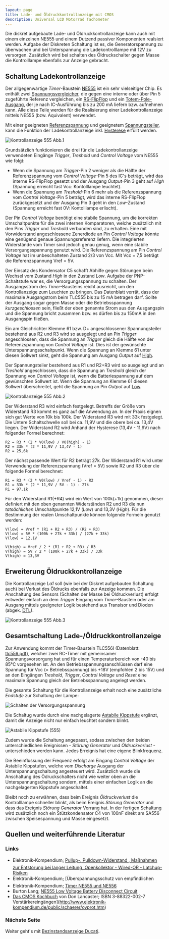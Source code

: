 ```yaml
---
layout: page
title: Lade- und Öldruckkontrollanzeige mit CMOS
description: Universal LCD Motorrad Tachometer
---
```


Die diskret aufgebaute Lade- und Öldruckkontrollanzeige kann auch mit einem einzelnen NE555 und einem Dutzend passiver Komponenten realsiert werden. Aufgabe der Diskreten Schaltung ist es, die Generatorspannung zu überwachen und bei Unterspannung die Ladekontrolllampe mit 12V zu versorgen. Zusätzlich wird bei schalten des Öldruckschalter gegen Masse die Kontrolllampe ebenfalls zur Anzeige gebracht. 

## Schaltung Ladekontrollanzeige
Der allgegenwärtige _Timer_-Baustein [NE555](http://de.wikipedia.org/wiki/NE555) ist ein sehr vielseitiger Chip. Es enthält zwei [Spannungsvergleicher](http://de.wikipedia.org/wiki/Komparator_(Analogtechnik)), die gegen eine interne oder über Pin 5 zugeführte Referenz vergleichen, ein [RS-FlipFlop](http://de.wikipedia.org/wiki/Flipflop#RS-Flipflop) und ein [Totem-Pole-Ausgang](http://de.wikipedia.org/wiki/Totem-Pole-Ausgang), der je nach IC-Ausführung bis zu 200 mA liefern bzw. aufnehmen kann. Alle diese Teile werden für die Realisierung einer Ladekontrollanzeige mittels NE555 (bzw. Äquivalent) verwendet.

Mit einer geeigneten [Referenzspannung](https://de.wikipedia.org/wiki/Referenzspannungsquelle) und geeignetem  [Spannungsteiler](http://de.wikipedia.org/wiki/Spannungsteiler), kann die Funktion der Ladekontrollanzeige inkl. [Hysterese](http://de.wikipedia.org/wiki/Schmitt-Trigger) erfüllt werden. 

![Kontrollanzeige 555 Abb.1](../images/Kontrollanzeige_mit_555_1.png)

Grundsätzlich funktionieren die drei für die Ladekontrollanzeige verwendeten Eingänge _Trigger_, _Treshold_ und _Control Voltage_ vom NE555 wie folgt:
- Wenn die Spannung am _Trigger_-Pin 2 weniger als die Hälfte der Referenzspannung vom _Control Voltage_-Pin 5 des IC's beträgt, wird das interne RS-FlipFlop gesetzt und der Ausgang _Output_-Pin 3 geht auf _High_ (Spannung erreicht fast Vcc: Kontolllampe leuchtet).
- Wenn die Spannung am _Treshold_-Pin 6 mehr als die Referenzspannung vom _Control Voltage_-Pin 5 beträgt, wird das interne RS-FlipFlop zurückgesetzt und der Ausgang Pin 3 geht in den _Low_-Zustand (Spannung erreicht fast 0V: Kontolllampe erlischt).

Der Pin _Control Voltage_ benötigt eine stabile Spannung, um die korrekten Umschaltpunkte für die zwei internen Komparatoren, welche zusätzlich mit den Pins _Trigger_ und _Treshold_ verbunden sind, zu erhalten. Eine mit Vorwiderstand angeschlossene Zenerdiode an Pin _Control Voltage_ könnte eine genügend genaue Spannungsreferenz liefern. Die integrierten Widerstände vom Timer sind jedoch genau genug, wenn eine stabile Versorgungsspannung genutzt wird. Die Referenzspannung am Pin _Control Voltage_ hat im unbeschalteten Zustand 2/3 von Vcc. Mit Vcc = 7,5 beträgt die Referenzspannung Vref = 5V.

Der Einsatz des Kondensator C5 schafft Abhilfe gegen Störungen beim Wechsel vom Zustand _High_ in den Zustand _Low_. Aufgabe der PNP-Schaltstufe war es, die Versorgungsspannung zu schalten. Der Ausgangsstrom des _Timer_-Bausteins reicht ausreicht, um den Kontrollanzeige zum Leuchten zu bringen. Das Datenblatt verrät, dass der maximale Ausgangstrom beim TLC555 bis zu 15 mA betragen darf. Sollte der Ausgang sogar gegen Masse oder die Betriebsspannung _kurzgeschlossen_ sein, fließt der eben genannte Strom aus den Ausgangspin und die Spannung bricht zusammen bzw. es dürfen bis zu 150mA in den Ausgangspin fließen. 

Ein am Gleichrichter Klemme 61 bzw. D+ angeschlossener Spannungsteiler bestehend aus R2 und R3 wird so ausgelegt und an Pin _Trigger_ angeschlossen, dass die Spannung an _Trigger_ gleich die Hälfte von der Referenzspannung von _Control Voltage_ ist. Dies ist der gewünschte Unterspannungsschaltpunkt. Wenn die Spannung an Klemme 61 unter diesen Sollwert sinkt, geht die Spannung am Ausgang _Output_ auf [High](http://de.wikipedia.org/wiki/Logikpegel).

Der Spannungsteiler bestehend aus R1 und R2+R3 wird so ausgelegt und an _Treshold_ angeschlossen, dass die Spannung an _Treshold_ gleich der Spannung von _Control Voltage_ ist, wenn die Batteriespannung auf dem gewünschten Sollwert ist. Wenn die Spannung an Klemme 61 diesen Sollwert überschreitet, geht die Spannung an Pin  _Output_ auf [Low](http://de.wikipedia.org/wiki/Logikpegel).

![Kontrollanzeige 555 Abb.2](../images/Kontrollanzeige_mit_555_2.png)

Der Widerstand R3 wird einfach festgelegt. Betreffs der Größe vom Widerstand R3 kommt es ganz auf die Anwendung an. In der Praxis eignen sich gut Werte von 10k bis 100k. Der Widerstand R3 wird mit 33k festgelegt. Die Untere Schaltschwelle soll bei ca. 11,9V und die obere bei ca. 13,4V liegen. Der Widerstand R2 wird Anhand der Hysterese (13,4V - 11,9V) nach folgender Formel berechnet:

    R2 = R3 * (2 * V0(low) / V0(high) - 1)
    R2 = 33k * (2 * 11,9V / 13,4V - 1)
    R2 = 25,6k

Der nächst passende Wert für R2 beträgt 27k. Der Widerstand R1 wird unter Verwendung der Referenzspannung (Vref = 5V) sowie R2 und R3 über die folgende Formel berechnet:

    R1 = R3 * (2 * V0(low) / Vref - 1) - R2
    R1 = 33k * (2 * 11,9V / 5V - 1) - 27k
    R1 = 97,1k

Für den Widerstand R1(+R4) wird ein Wert von 100k(+1k) genommen, dieser definiert mit den oben genannten Widerständen R2 und R3 die nun _tatsächlichen_ Umschaltpunkte 12,1V (_Low_) und 13,3V (_High_). Für die Bestimmung der realen Umschaltpunkte können folgende Formeln genutzt werden:

    V(low) = Vref * (R1 + R2 + R3) / (R2 + R3)
    V(low) = 5V * (100k + 27k + 33k) / (27k + 33k)
    V(low) = 12,1V

    V(high) = Vref / 2 * (R1 + R2 + R3) / R3
    V(high) = 5V / 2 * (100k + 27k + 33k) / 33k
    V(high) = 13,3V

## Erweiterung Öldruckkontrollanzeige
Die Kontrollanzeige _La1_ soll (wie bei der Diskret aufgebauten Schaltung auch) bei Verlust des Öldrucks ebenfalls zur Anzeige kommen. Die Anschaltung des Sensors (Schalten der Masse bei Öldruckverlust) erfolgt entweder einfach an dem _Trigger_ Eingang vom _Timer_-Baustein oder am Ausgang mittels geeigneter Logik bestehend aus Transisor und Dioden (abgek. [DTL](http://de.wikipedia.org/wiki/Diode-Transistor-Logik)).

![Kontrollanzeige 555 Abb.3](../images/Kontrollanzeige_mit_555_3.png)

## Gesamtschaltung Lade-/Öldruckkontrollanzeige
Zur Anwendung kommt der Timer-Baustein TLC556I (Datenblatt: [tlc556.pdf](http://www.ti.com/lit/gpn/tlc556)), welcher zwei RC-Timer mit gemeinsamer Spannungsvorsorgung hat und für einen Temperaturbereich von -40 bis 85°C vorgesehen ist. An den Betriebsspannungsanschlüssen darf eine Spannung für Vcc (= Betriebsspannung) bis +18V (empfohlen 2 bis 15V) und an den Eingängen _Treshold_, _Trigger_, _Control Voltage_ und _Reset_ eine maximale Spannung gleich der Betriebsspannung angelegt werden. 

Die gesamte Schaltung für die Kontrollanzeige erhalt noch eine zusätzliche _Endstufe_ zur Schaltung der Lampe:

![Schalten der Versorgungsspannung](../images/Schalten_der_Versorgungsspannung_3.png)

Die Schaltug wurde durch eine nachgelagerte [Astabile Kippstufe](http://de.wikipedia.org/wiki/Multivibrator#Astabiler_Multivibrator_mit_NE555) ergänzt, damit die Anzeige nicht nur einfach leuchtet sondern blinkt.

![Astabile Kippstufe (555)](../images/Astabile_Kippstufe_555.png)

Zudem wurde die Schaltung angepasst, sodass zwischen den beiden unterschiedlichen Ereignissen - _Störung Generator_ und _Öldruckverlust_ - unterschieden werden kann. Jedes Erreignis hat eine eigene Blinkfrequenz.

Die Beeinflussung der Frequenz erfolgt am Eingang _Control Voltage_ der Astabile Kippstufen, welche vom _Discharge_ Ausgang der Unterspannungschaltung angesteuert wird. Zusätzlich wurde die Anschaltung des Ödruckschalters nicht wie weiter oben an die Unterspannungschaltung sondern, mittels einer einfachen Logik an die nachgelagerten Kippstufe angeschaltet. 

Bleibt noch zu erwähnen, dass beim Ereignis _Öldruckverlust_ die Kontrolllampe schneller blinkt, als beim Ereignis _Störung Generator_ und dass das Ereignis _Störung Generator_ Vorrang hat. In der fertigen Schaltung wird zusätzlich noch ein Stützkondensator C4 von 100nF direkt am SA556 zwischen Speisespannung und Masse eingesetzt.

## Quellen und weiterführende Literatur

### Links
- Elektronik-Kompendium; [Pullup-, Pulldown-Widerstand , Maßnahmen zur Entstörung bei langer Leitung, Openkollektor - Wired-OR - Latchup-Risiken](http://www.elektronik-kompendium.de/public/schaerer/pullr.htm)
- Elektronik-Kompendium; [Überspannungsschutz von empfindlichen
- Elektronik-Kompendium; [Timer NE555 und NE556](https://www.elektronik-kompendium.de/sites/bau/0206115.htm)
- Burton Lang; [NE555 Low Voltage Battery Disconnect Circuit](http://www.gorum.ca/lvdisc.html)
- [Das CMOS Kochbuch](https://www.amazon.de/Das-CMOS-Kochbuch-Don-Lancaster/dp/3883220027) von Don Lancaster; ISBN 3-88322-002-7
Verstärkereingängen](http://www.elektronik-kompendium.de/public/schaerer/ovprot.htm)

### Nächste Seite
Weiter geht's mit [Bezinstandsanzeige Ducati](benzinstandsanzeige.html).

